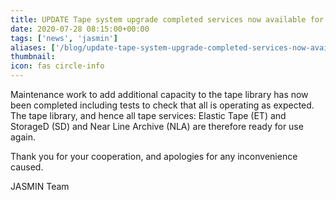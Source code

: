 ```yaml
---
title: UPDATE Tape system upgrade completed services now available for use
date: 2020-07-28 08:15:00+00:00
tags: ['news', 'jasmin']
aliases: ['/blog/update-tape-system-upgrade-completed-services-now-available-for-use']
thumbnail: 
icon: fas circle-info
---
```


Maintenance work to add additional capacity to the tape library has now been completed including tests to check that all is operating as expected. The tape library, and hence all tape services: Elastic Tape (ET) and StorageD (SD) and Near Line Archive (NLA) are therefore ready for use again.



Thank you for your cooperation, and apologies for any inconvenience caused.



JASMIN Team


 


